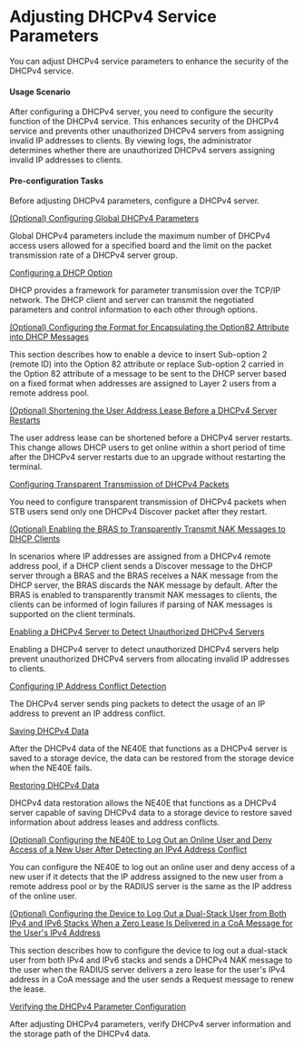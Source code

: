 Adjusting DHCPv4 Service Parameters
===================================

You can adjust DHCPv4 service parameters to enhance the
security of the DHCPv4 service.

#### Usage Scenario

After configuring a DHCPv4
server, you need to configure the security function of the DHCPv4
service. This enhances security of the DHCPv4 service and prevents
other unauthorized DHCPv4 servers from assigning invalid IP addresses
to clients. By viewing logs, the administrator determines whether
there are unauthorized DHCPv4 servers assigning invalid IP addresses
to clients.


#### Pre-configuration Tasks

Before adjusting
DHCPv4 parameters, configure a DHCPv4 server.


[(Optional) Configuring Global DHCPv4 Parameters](../../../../software/nev8r10_vrpv8r16/user/ne/dc_ne_ipv4_address_cfg_0037.html)

Global DHCPv4 parameters include the maximum number of DHCPv4 access users allowed for a specified board and the limit on the packet transmission rate of a DHCPv4 server group.

[Configuring a DHCP Option](../../../../software/nev8r10_vrpv8r16/user/ne/dc_ne_ipv4_address_cfg_0141.html)

DHCP provides a framework for parameter transmission over the TCP/IP network. The DHCP client and server can transmit the negotiated parameters and control information to each other through options.

[(Optional) Configuring the Format for Encapsulating the Option82 Attribute into DHCP Messages](../../../../software/nev8r10_vrpv8r16/user/ne/dc_ne_ipv4_address_cfg_0253.html)

This section describes how to enable a device to insert Sub-option 2 (remote ID) into the Option 82 attribute or replace Sub-option 2 carried in the Option 82 attribute of a message to be sent to the DHCP server based on a fixed format when addresses are assigned to Layer 2 users from a remote address pool.

[(Optional) Shortening the User Address Lease Before a DHCPv4 Server Restarts](../../../../software/nev8r10_vrpv8r16/user/ne/dc_ne_ipv4_address_cfg_0238.html)

The user address lease can be shortened before a DHCPv4 server restarts. This change allows DHCP users to get online within a short period of time after the DHCPv4 server restarts due to an upgrade without restarting the terminal.

[Configuring Transparent Transmission of DHCPv4 Packets](../../../../software/nev8r10_vrpv8r16/user/ne/dc_ne_ipv4_address_cfg_0039.html)

You need to configure transparent transmission of DHCPv4 packets when STB users send only one DHCPv4 Discover packet after they restart.

[(Optional) Enabling the BRAS to Transparently Transmit NAK Messages to DHCP Clients](../../../../software/nev8r10_vrpv8r16/user/ne/dc_ne_ipv4_address_cfg_0252.html)

In scenarios where IP addresses are assigned from a DHCPv4 remote address pool, if a DHCP client sends a Discover message to the DHCP server through a BRAS and the BRAS receives a NAK message from the DHCP server, the BRAS discards the NAK message by default. After the BRAS is enabled to transparently transmit NAK messages to clients, the clients can be informed of login failures if parsing of NAK messages is supported on the client terminals.

[Enabling a DHCPv4 Server to Detect Unauthorized DHCPv4 Servers](../../../../software/nev8r10_vrpv8r16/user/ne/dc_ne_ipv4_address_cfg_0043.html)

Enabling a DHCPv4 server to detect unauthorized DHCPv4 servers help prevent unauthorized DHCPv4 servers from allocating invalid IP addresses to clients.

[Configuring IP Address Conflict Detection](../../../../software/nev8r10_vrpv8r16/user/ne/dc_ne_ipv4_address_cfg_0044.html)

The DHCPv4 server sends ping packets to detect the usage of an IP address to prevent an IP address conflict.

[Saving DHCPv4 Data](../../../../software/nev8r10_vrpv8r16/user/ne/dc_ne_ipv4_address_cfg_0045.html)

After the DHCPv4 data of the NE40E that functions as a DHCPv4 server is saved to a storage device, the data can be restored from the storage device when the NE40E fails.

[Restoring DHCPv4 Data](../../../../software/nev8r10_vrpv8r16/user/ne/dc_ne_ipv4_address_cfg_0046.html)

DHCPv4 data restoration allows the NE40E that functions as a DHCPv4 server capable of saving DHCPv4 data to a storage device to restore saved information about address leases and address conflicts.

[(Optional) Configuring the NE40E to Log Out an Online User and Deny Access of a New User After Detecting an IPv4 Address Conflict](../../../../software/nev8r10_vrpv8r16/user/ne/dc_ne_ipv4_address_cfg_0002.html)

You can configure the NE40E to log out an online user and deny access of a new user if it detects that the IP address assigned to the new user from a remote address pool or by the RADIUS server is the same as the IP address of the online user.

[(Optional) Configuring the Device to Log Out a Dual-Stack User from Both IPv4 and IPv6 Stacks When a Zero Lease Is Delivered in a CoA Message for the User's IPv4 Address](../../../../software/nev8r10_vrpv8r16/user/ne/dc_ne_ipv4_address_cfg_0073.html)

This section describes how to configure the device to log out a dual-stack user from both IPv4 and IPv6 stacks and sends a DHCPv4 NAK message to the user when the RADIUS server delivers a zero lease for the user's IPv4 address in a CoA message and the user sends a Request message to renew the lease.

[Verifying the DHCPv4 Parameter Configuration](../../../../software/nev8r10_vrpv8r16/user/ne/dc_ne_ipv4_address_cfg_0047.html)

After adjusting DHCPv4 parameters, verify DHCPv4 server information and the storage path of the DHCPv4 data.